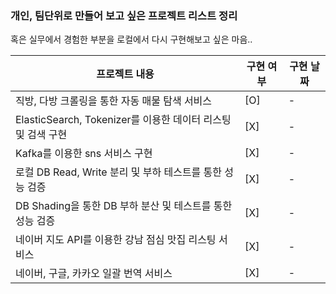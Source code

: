 
### 개인, 팀단위로 만들어 보고 싶은 프로젝트 리스트 정리
혹은 실무에서 경험한 부분을 로컬에서 다시 구현해보고 싶은 마음..

프로젝트 내용|구현 여부 | 구현 날짜
-----|----- | -----
직방, 다방 크롤링을 통한 자동 매물 탐색 서비스 | [O] | -
ElasticSearch, Tokenizer를 이용한 데이터 리스팅 및 검색 구현 | [X] | -
Kafka를 이용한 sns 서비스 구현 | [X]| -
로컬 DB Read, Write 분리 및 부하 테스트를 통한 성능 검증 | [X] | -
DB Shading을 통한 DB 부하 분산 및 테스트를 통한 성능 검증|[X]| -
네이버 지도 API를 이용한 강남 점심 맛집 리스팅 서비스 |[X]| -
네이버, 구글, 카카오 일괄 번역 서비스|[X]|-
